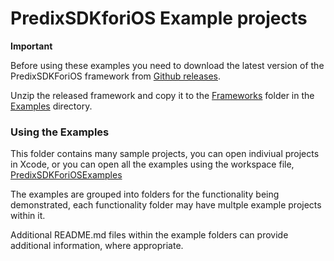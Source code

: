 # PredixSDKforiOS Example projects

**Important** 

Before using these examples you need to download the latest version of the PredixSDKForiOS framework from [Github releases](https://github.com/PredixDev/PredixSDKForiOS/releases).

Unzip the released framework and copy it to the [Frameworks](Frameworks) folder in the [Examples](.) directory.

### Using the Examples

This folder contains many sample projects, you can open indiviual projects in Xcode, or you can open all the examples using the workspace file, [PredixSDKForiOSExamples](PredixSDKForiOSExamples.xcworkspace)

The examples are grouped into folders for the functionality being demonstrated, each functionality folder may have multple example projects within it. 

Additional README.md files within the example folders can provide additional information, where appropriate.